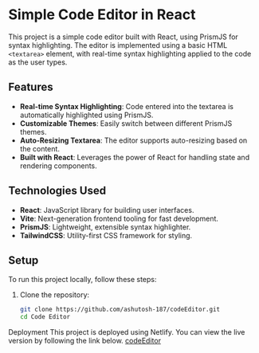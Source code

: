 # Simple Code Editor in React

This project is a simple code editor built with React, using PrismJS for syntax highlighting. The editor is implemented using a basic HTML `<textarea>` element, with real-time syntax highlighting applied to the code as the user types.

## Features

- **Real-time Syntax Highlighting**: Code entered into the textarea is automatically highlighted using PrismJS.
- **Customizable Themes**: Easily switch between different PrismJS themes.
- **Auto-Resizing Textarea**: The editor supports auto-resizing based on the content.
- **Built with React**: Leverages the power of React for handling state and rendering components.

## Technologies Used

- **React**: JavaScript library for building user interfaces.
- **Vite**: Next-generation frontend tooling for fast development.
- **PrismJS**: Lightweight, extensible syntax highlighter.
- **TailwindCSS**: Utility-first CSS framework for styling.

## Setup

To run this project locally, follow these steps:

1. Clone the repository:
   ```bash
   git clone https://github.com/ashutosh-187/codeEditor.git
   cd Code Editor

Deployment
This project is deployed using Netlify. You can view the live version by following the link below.
[codeEditor](https://master--code-editor-187.netlify.app/)